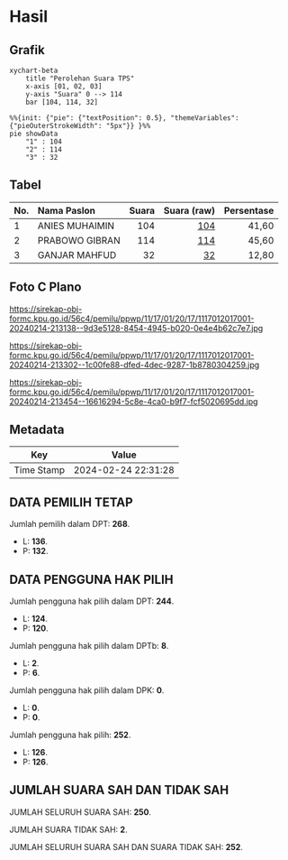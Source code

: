 # Hasil

## Grafik

```mermaid
xychart-beta
    title "Perolehan Suara TPS"
    x-axis [01, 02, 03]
    y-axis "Suara" 0 --> 114
    bar [104, 114, 32]
```

```mermaid
%%{init: {"pie": {"textPosition": 0.5}, "themeVariables": {"pieOuterStrokeWidth": "5px"}} }%%
pie showData
    "1" : 104
    "2" : 114
    "3" : 32
```

## Tabel

| No. | Nama Paslon    | Suara | Suara (raw) | Persentase |
|:--- |:-------------- | -----:| -----------:| ----------:|
| 1   | ANIES MUHAIMIN | 104   | [104][p-1]  | 41,60      |
| 2   | PRABOWO GIBRAN | 114   | [114][p-2]  | 45,60      |
| 3   | GANJAR MAHFUD  | 32    | [32][p-3]   | 12,80      |


[p-1]: https://github.com/gigit-pemilu/pemilu-2024-11-aceh/blob/main/pilpres/hitung-suara/sub/11-aceh/sub/17-bener-meriah/sub/01-pintu-rime-gayo/sub/2017-bener-meriah/sub/001-tps/sub/paslon-1.txt
[p-2]: https://github.com/gigit-pemilu/pemilu-2024-11-aceh/blob/main/pilpres/hitung-suara/sub/11-aceh/sub/17-bener-meriah/sub/01-pintu-rime-gayo/sub/2017-bener-meriah/sub/001-tps/sub/paslon-2.txt
[p-3]: https://github.com/gigit-pemilu/pemilu-2024-11-aceh/blob/main/pilpres/hitung-suara/sub/11-aceh/sub/17-bener-meriah/sub/01-pintu-rime-gayo/sub/2017-bener-meriah/sub/001-tps/sub/paslon-3.txt

## Foto C Plano

https://sirekap-obj-formc.kpu.go.id/56c4/pemilu/ppwp/11/17/01/20/17/1117012017001-20240214-213138--9d3e5128-8454-4945-b020-0e4e4b62c7e7.jpg

https://sirekap-obj-formc.kpu.go.id/56c4/pemilu/ppwp/11/17/01/20/17/1117012017001-20240214-213302--1c00fe88-dfed-4dec-9287-1b8780304259.jpg

https://sirekap-obj-formc.kpu.go.id/56c4/pemilu/ppwp/11/17/01/20/17/1117012017001-20240214-213454--16616294-5c8e-4ca0-b9f7-fcf5020695dd.jpg


## Metadata

| Key        | Value               |
| ---------- | ------------------- |
| Time Stamp | 2024-02-24 22:31:28 |


## DATA PEMILIH TETAP

Jumlah pemilih dalam DPT: **268**.
 * L: **136**.
 * P: **132**.

## DATA PENGGUNA HAK PILIH

Jumlah pengguna hak pilih dalam DPT: **244**.
 * L: **124**.
 * P: **120**.

Jumlah pengguna hak pilih dalam DPTb: **8**.
 * L: **2**.
 * P: **6**.

Jumlah pengguna hak pilih dalam DPK: **0**.
 * L: **0**.
 * P: **0**.

Jumlah pengguna hak pilih: **252**.
 * L: **126**.
 * P: **126**.

## JUMLAH SUARA SAH DAN TIDAK SAH

JUMLAH SELURUH SUARA SAH: **250**.

JUMLAH SUARA TIDAK SAH: **2**.

JUMLAH SELURUH SUARA SAH DAN SUARA TIDAK SAH: **252**.


